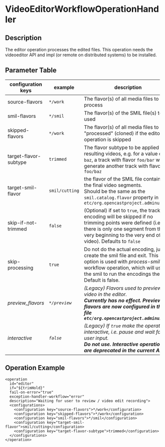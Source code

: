 VideoEditorWorkflowOperationHandler
===================================

Description
-----------

The editor operation processes the edited files. This operation needs the videoeditor API and impl (or remote on
distributed systems) to be installed.

## Parameter Table

|configuration keys|example    |description                                                    |
|------------------|-----------|---------------------------------------------------------------|
|source-flavors    |`*/work`   |The flavor(s) of all media files to process                    |
|smil-flavors      |`*/smil`   |The flavor(s) of the SMIL file(s) to be used                   |
|skipped-flavors   |`*/work`   |The flavor(s) of all media files to be "processed" (cloned) if the editor operation is skipped|
|target-flavor-subtype|`trimmed`|The flavor subtype to be applied to all resulting videos, e.g. for a value of `baz`, a track with flavor `foo/bar` will generate another track with flavor `foo/baz`|
|target-smil-flavor| `smil/cutting` |the flavor of the SMIL file containing the final video segments.<br/>Should be the same as the `smil.catalog.flavor` property in `etc/org.opencastproject.adminui.cfg`|
|skip-if-not-trimmed|`false`       |(Optional) if set to `true`, the track encoding will be skipped if no trimming points were defined (i.e. there is only one segment from the very beginning to the very end of the video). Defaults to `false`|
|skip-processing|`true`|Do not do the actual encoding, just create the smil file and exit. This option is used with *process-smil* workflow operation, which will use the smil to run the encodings then. Default is false. |
|*preview_flavors*|*`*/preview`*|*(Legacy) Flavors used to preview the video in the editor.*<br/>***Currently has no effect. Preview flavors are now configured in the file `etc/org.opencastproject.adminui.cfg`***|
|*interactive*|*`false`*|*(Legacy) If `true` make the operation interactive, i.e. pause and wait for user input.*<br/>***Do not use. Interactive operations are deprecated in the current API.***|

## Operation Example

    <operation
      id="editor"
      if="${trimHold}"
      fail-on-error="true"
      exception-handler-workflow="error"
      description="Waiting for user to review / video edit recording">
      <configurations>
        <configuration key="source-flavors">*/work</configuration>
        <configuration key="skipped-flavors">*/work</configuration>
        <configuration key="smil-flavors">*/smil</configuration>
        <configuration key="target-smil-flavor">smil/cutting</configuration>
        <configuration key="target-flavor-subtype">trimmed</configuration>
      </configurations>
    </operation>
